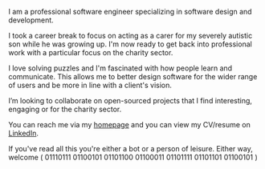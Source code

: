 I am a professional software engineer specializing in software design and development.

I took a career break to focus on acting as a carer for my severely autistic son while he was growing up. I'm now ready to get back into professional work with a particular focus on the charity sector.

I love solving puzzles and I'm fascinated with how people learn and communicate. This allows me to better design software for the wider range of users and be more in line with a client's vision.

I’m looking to collaborate on open-sourced projects that I find interesting, engaging or for the charity sector.

You can reach me via my [homepage](https://www.jamesmonks.com) and you can view my CV/resume on [LinkedIn](https://www.linkedin.com/in/jamesmonks/).

If you've read all this you're either a bot or a person of leisure. Either way, welcome ( 01110111 01100101 01101100 01100011 01101111 01101101 01100101 )

<!---
jamesmonks/jamesmonks is a ✨ special ✨ repository because its `README.md` (this file) appears on your GitHub profile.
You can click the Preview link to take a look at your changes.
--->
